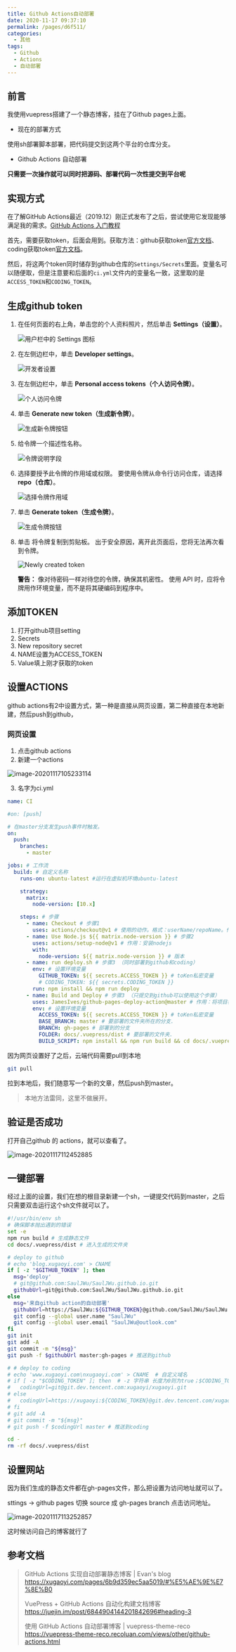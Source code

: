 ```yaml
---
title: Github Actions自动部署
date: 2020-11-17 09:37:10
permalink: /pages/d6f511/
categories:
  - 其他
tags:
  - Github
  - Actions
  - 自动部署
---
```

## 前言

我使用vuepress搭建了一个静态博客，挂在了Github pages上面。

- 现在的部署方式

使用sh部署脚本部署，把代码提交到这两个平台的仓库分支。

- Github Actions 自动部署

**只需要一次操作就可以同时把源码、部署代码一次性提交到平台呢**

## 实现方式

在了解GitHub Actions最近（2019.12）刚正式发布了之后，尝试使用它发现能够满足我的需求。[GitHub Actions 入门教程](http://www.ruanyifeng.com/blog/2019/09/getting-started-with-github-actions.html?20191227113947#comment-last)

首先，需要获取token，后面会用到。获取方法：github获取token[官方文档](https://help.github.com/en/articles/creating-a-personal-access-token-for-the-command-line)、coding获取token[官方文档](https://dev.tencent.com/help/doc/account/access-token)。

然后，将这两个token同时储存到github仓库的`Settings/Secrets`里面。变量名可以随便取，但是注意要和后面的`ci.yml`文件内的变量名一致，这里取的是`ACCESS_TOKEN`和`CODING_TOKEN`。

## 生成github token

1. 在任何页面的右上角，单击您的个人资料照片，然后单击 **Settings（设置）**。

   ![用户栏中的 Settings 图标](https://docs.github.com/assets/images/help/settings/userbar-account-settings.png)

   

2. 在左侧边栏中，单击 **Developer settings**。

   ![开发者设置](https://docs.github.com/assets/images/help/settings/developer-settings.png)

   

3. 在左侧边栏中，单击 **Personal access tokens（个人访问令牌）**。

   ![个人访问令牌](https://docs.github.com/assets/images/help/settings/personal_access_tokens_tab.png)

   

4. 单击 **Generate new token（生成新令牌）**。

   ![生成新令牌按钮](https://docs.github.com/assets/images/help/settings/generate_new_token.png)

   

5. 给令牌一个描述性名称。

   ![令牌说明字段](https://docs.github.com/assets/images/help/settings/token_description.png)

   

6. 选择要授予此令牌的作用域或权限。 要使用令牌从命令行访问仓库，请选择 **repo（仓库）**。

   ![选择令牌作用域](https://docs.github.com/assets/images/help/settings/token_scopes.gif)

   

7. 单击 **Generate token（生成令牌）**。

   ![生成令牌按钮](https://docs.github.com/assets/images/help/settings/generate_token.png)

   

8. 单击 将令牌复制到剪贴板。 出于安全原因，离开此页面后，您将无法再次看到令牌。

   ![Newly created token](https://docs.github.com/assets/images/help/settings/personal_access_tokens.png)

   

   **警告：** 像对待密码一样对待您的令牌，确保其机密性。 使用 API 时，应将令牌用作环境变量，而不是将其硬编码到程序中。

## 添加TOKEN

1. 打开github项目setting
2. Secrets
3. New repository secret
4. NAME设置为ACCESS_TOKEN
5. Value填上刚才获取的token

## 设置ACTIONS

github actions有2中设置方式，第一种是直接从网页设置，第二种直接在本地新建，然后push到github，

### 网页设置

1. 点击github actions
2. 新建一个actions

![image-20201117105233114](https://raw.githubusercontent.com/SaulJWu/images/main/20201117105240.png)

3. 名字为ci.yml

~~~yml
name: CI

#on: [push]

# 在master分支发生push事件时触发。
on:
  push:
    branches:
      - master

jobs: # 工作流
  build: # 自定义名称
    runs-on: ubuntu-latest #运行在虚拟机环境ubuntu-latest

    strategy:
      matrix:
        node-version: [10.x]

    steps: # 步骤
      - name: Checkout # 步骤1
        uses: actions/checkout@v1 # 使用的动作。格式：userName/repoName。作用：检出仓库，获取源码。 官方actions库：https://github.com/actions
      - name: Use Node.js ${{ matrix.node-version }} # 步骤2
        uses: actions/setup-node@v1 # 作用：安装nodejs
        with:
          node-version: ${{ matrix.node-version }} # 版本
      - name: run deploy.sh # 步骤3 （同时部署到github和coding）
        env: # 设置环境变量
          GITHUB_TOKEN: ${{ secrets.ACCESS_TOKEN }} # toKen私密变量
          # CODING_TOKEN: ${{ secrets.CODING_TOKEN }}
        run: npm install && npm run deploy
      - name: Build and Deploy # 步骤3 （只提交到github可以使用这个步骤）
        uses: JamesIves/github-pages-deploy-action@master # 作用：将项目构建和部署到github。 https://github.com/JamesIves/github-pages-deploy-action
        env: # 设置环境变量
          ACCESS_TOKEN: ${{ secrets.ACCESS_TOKEN }} # toKen私密变量
          BASE_BRANCH: master # 要部署的文件夹所在的分支.
          BRANCH: gh-pages # 部署到的分支
          FOLDER: docs/.vuepress/dist # 要部署的文件夹.
          BUILD_SCRIPT: npm install && npm run build && cd docs/.vuepress/dist  && cd - # 部署前要执行的命令（记得cd进入某个目录后，后面要cd -退回开始的目录）

~~~



因为网页设置好了之后，云端代码需要pull到本地

~~~sh
git pull
~~~

拉到本地后，我们随意写一个新的文章，然后push到master。

> 本地方法雷同，这里不做展开。

## 验证是否成功

打开自己github 的 actions，就可以查看了。

![image-20201117112452885](https://raw.githubusercontent.com/SaulJWu/images/main/20201117112658.png)





## 一键部署

经过上面的设置，我们在想的根目录新建一个sh，一键提交代码到master，之后只需要双击运行这个sh文件就可以了。

~~~sh
#!/usr/bin/env sh
# 确保脚本抛出遇到的错误
set -e
npm run build # 生成静态文件
cd docs/.vuepress/dist # 进入生成的文件夹

# deploy to github
# echo 'blog.xugaoyi.com' > CNAME
if [ -z "$GITHUB_TOKEN" ]; then
  msg='deploy'
  # git@github.com:SaulJWu/SaulJWu.github.io.git
  githubUrl=git@github.com:SaulJWu/SaulJWu.github.io.git
else
  msg='来自github action的自动部署'
  githubUrl=https://SaulJWu:${GITHUB_TOKEN}@github.com/SaulJWu/SaulJWu.github.io.git
  git config --global user.name "SaulJWu"
  git config --global user.email "SaulJWu@outlook.com"
fi
git init
git add -A
git commit -m "${msg}"
git push -f $githubUrl master:gh-pages # 推送到github

# # deploy to coding
# echo 'www.xugaoyi.com\nxugaoyi.com' > CNAME  # 自定义域名
# if [ -z "$CODING_TOKEN" ]; then  # -z 字符串 长度为0则为true；$CODING_TOKEN来自于github仓库`Settings/Secrets`设置的私密环境变量
#   codingUrl=git@git.dev.tencent.com:xugaoyi/xugaoyi.git
# else
#   codingUrl=https://xugaoyi:${CODING_TOKEN}@git.dev.tencent.com/xugaoyi/xugaoyi.git
# fi
# git add -A
# git commit -m "${msg}"
# git push -f $codingUrl master # 推送到coding

cd -
rm -rf docs/.vuepress/dist
~~~



## 设置网站

因为我们生成的静态文件都在gh-pages文件，那么把设置为访问地址就可以了。

sttings -> github pages 切换 source 成 gh-pages branch 点击访问地址。

![image-20201117113252857](https://raw.githubusercontent.com/SaulJWu/images/main/20201117113252.png)

这时候访问自己的博客就行了

## 参考文档

> GitHub Actions 实现自动部署静态博客 | Evan's blog
> https://xugaoyi.com/pages/6b9d359ec5aa5019/#%E5%AE%9E%E7%8E%B0
>
> VuePress + GitHub Actions 自动化构建文档博客
> https://juejin.im/post/6844904144201842696#heading-3
>
> 使用 GitHub Actions 自动部署博客 | vuepress-theme-reco
> https://vuepress-theme-reco.recoluan.com/views/other/github-actions.html

